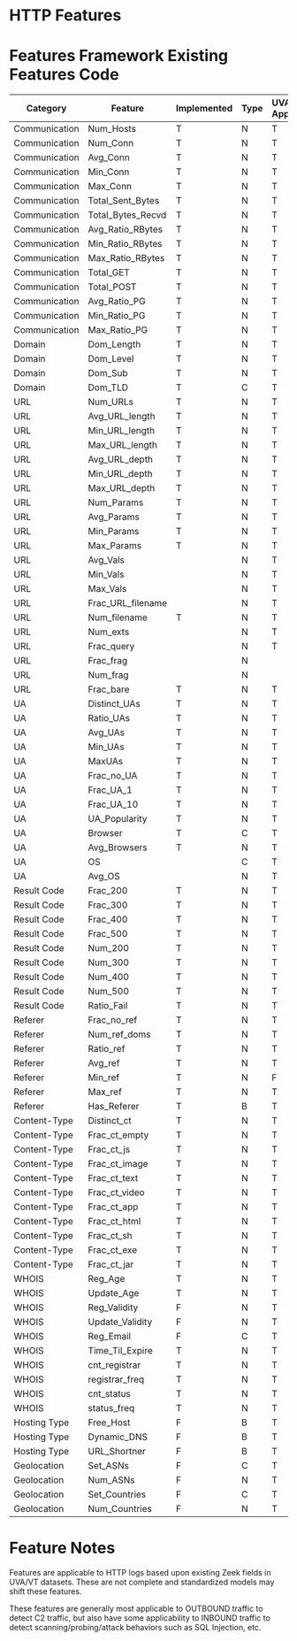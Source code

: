 # HTTP Features

# Features Framework Existing Features Code
| Category | Feature | Implemented | Type | UVA-Zeek Applicable
| ------   | ------  | ------      | ------ | ------
| Communication | Num_Hosts | T | N | T
| Communication | Num_Conn | T | N | T
| Communication | Avg_Conn | T | N | T
| Communication | Min_Conn | T | N | T
| Communication | Max_Conn | T | N | T
| Communication | Total_Sent_Bytes | T | N | T
| Communication | Total_Bytes_Recvd | T | N | T
| Communication | Avg_Ratio_RBytes | T | N | T
| Communication | Min_Ratio_RBytes | T | N | T
| Communication | Max_Ratio_RBytes | T | N | T
| Communication | Total_GET | T | N | T
| Communication | Total_POST | T | N | T
| Communication | Avg_Ratio_PG | T | N | T
| Communication | Min_Ratio_PG | T | N | T
| Communication | Max_Ratio_PG | T | N | T
| Domain | Dom_Length | T | N | T
| Domain | Dom_Level | T | N | T
| Domain | Dom_Sub | T | N | T
| Domain | Dom_TLD | T | C | T
| URL | Num_URLs | T | N | T
| URL | Avg_URL_length | T | N | T
| URL | Min_URL_length | T | N | T
| URL | Max_URL_length | T | N | T
| URL | Avg_URL_depth | T | N | T
| URL | Min_URL_depth | T | N | T
| URL | Max_URL_depth | T | N | T
| URL | Num_Params | T | N | T
| URL | Avg_Params | T | N | T
| URL | Min_Params | T | N | T
| URL | Max_Params | T | N | T
| URL | Avg_Vals |  | N | T
| URL | Min_Vals |  | N | T
| URL | Max_Vals |  | N | T
| URL | Frac_URL_filename |  | N | T
| URL | Num_filename | T | N | T
| URL | Num_exts |  | N | T
| URL | Frac_query |  | N | T
| URL | Frac_frag |  | N |
| URL | Num_frag |  | N |
| URL | Frac_bare | T | N | T
| UA | Distinct_UAs | T | N | T
| UA | Ratio_UAs | T | N | T
| UA | Avg_UAs | T | N | T
| UA | Min_UAs | T | N | T
| UA | MaxUAs | T | N | T
| UA | Frac_no_UA | T | N | T
| UA | Frac_UA_1 | T | N | T
| UA | Frac_UA_10 | T | N | T
| UA | UA_Popularity | T | N | T
| UA | Browser | T | C | T
| UA | Avg_Browsers | T | N | T
| UA | OS |  | C | T
| UA | Avg_OS |  | N | T
| Result Code | Frac_200 | T | N | T
| Result Code | Frac_300 | T | N | T
| Result Code | Frac_400 | T | N | T
| Result Code | Frac_500 | T | N | T
| Result Code | Num_200 | T | N | T
| Result Code | Num_300 | T | N | T
| Result Code | Num_400 | T | N | T
| Result Code | Num_500 | T | N | T
| Result Code | Ratio_Fail | T | N | T
| Referer | Frac_no_ref | T | N | T
| Referer | Num_ref_doms | T | N | T
| Referer | Ratio_ref | T | N | T
| Referer | Avg_ref | T | N | T
| Referer | Min_ref | T | N | F
| Referer | Max_ref | T | N | T
| Referer | Has_Referer | T | B | T
| Content-Type | Distinct_ct | T | N | T
| Content-Type | Frac_ct_empty | T | N | T
| Content-Type | Frac_ct_js | T | N | T
| Content-Type | Frac_ct_image | T | N | T
| Content-Type | Frac_ct_text | T | N | T
| Content-Type | Frac_ct_video | T | N | T
| Content-Type | Frac_ct_app | T | N | T
| Content-Type | Frac_ct_html | T | N | T
| Content-Type | Frac_ct_sh | T | N | T
| Content-Type | Frac_ct_exe | T | N | T
| Content-Type | Frac_ct_jar | T | N | T
| WHOIS | Reg_Age | T | N | T
| WHOIS | Update_Age | T | N | T
| WHOIS | Reg_Validity | F | N | T
| WHOIS | Update_Validity | F | N | T
| WHOIS | Reg_Email | F | C | T
| WHOIS | Time_Til_Expire | T | N | T
| WHOIS | cnt_registrar | T | N | T
| WHOIS | registrar_freq | T | N | T
| WHOIS | cnt_status | T | N | T
| WHOIS | status_freq | T | N | T
| Hosting Type | Free_Host | F | B | T
| Hosting Type | Dynamic_DNS | F | B | T
| Hosting Type | URL_Shortner | F | B | T
| Geolocation | Set_ASNs | F | C | T
| Geolocation | Num_ASNs | F | N | T
| Geolocation | Set_Countries | F | C | T
| Geolocation | Num_Countries | F | N | T


# Feature Notes
Features are applicable to HTTP logs based upon existing Zeek fields in UVA/VT datasets. These are not complete and standardized models may shift these features.

These features are generally most applicable to OUTBOUND traffic to detect C2 traffic, but also have some applicability to INBOUND traffic to detect scanning/probing/attack behaviors such as SQL Injection, etc.
